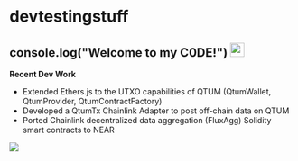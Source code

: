 # devtestingstuff

##  console.log("Welcome to my C0DE!") <img src="https://media.giphy.com/media/hvRJCLFzcasrR4ia7z/giphy.gif" width="25px">

**Recent Dev Work**

- Extended Ethers.js to the UTXO capabilities of QTUM (QtumWallet, QtumProvider, QtumContractFactory)
- Developed a QtumTx Chainlink Adapter to post off-chain data on QTUM
- Ported Chainlink decentralized data aggregation (FluxAgg) Solidity smart contracts to NEAR 

![](https://visitor-badge.glitch.me/badge?page_id=nolanjacobson)


